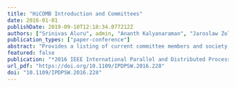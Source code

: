 ```yaml
---
title: "HiCOMB Introduction and Committees"
date: 2016-01-01
publishDate: 2019-09-10T12:18:34.077212Z
authors: ["Srinivas Aluru", admin, "Ananth Kalyanaraman", "Jaroslaw Zola"]
publication_types: ["paper-conference"]
abstract: "Provides a listing of current committee members and society officers."
featured: false
publication: "*2016 IEEE International Parallel and Distributed Processing Symposium Workshops, IPDPS Workshops 2016, Chicago, IL, USA, May 23-27, 2016*"
url_pdf: "https://doi.org/10.1109/IPDPSW.2016.228"
doi: "10.1109/IPDPSW.2016.228"
---
```


